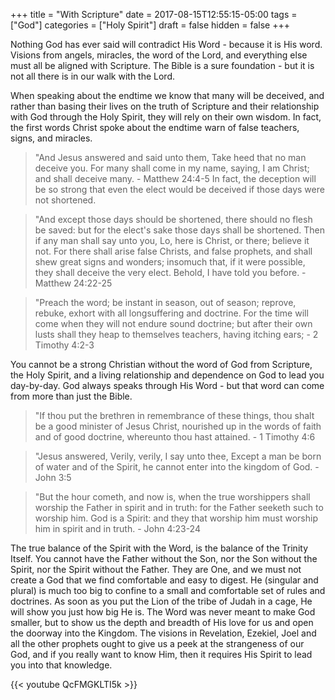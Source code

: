 +++
title = "With Scripture"
date = 2017-08-15T12:55:15-05:00
tags = ["God"]
categories = ["Holy Spirit"]
draft = false
hidden = false
+++

Nothing God has ever said will contradict His Word - because it is His word. Visions from angels, miracles, the word of the Lord, and everything else must all be aligned with Scripture. The Bible is a sure foundation - but it is not all there is in our walk with the Lord.

<!--more-->

When speaking about the endtime we know that many will be deceived, and rather than basing their lives on the truth of Scripture and their relationship with God through the Holy Spirit, they will rely on their own wisdom. In fact, the first words Christ spoke about the endtime warn of false teachers, signs, and miracles.

> "And Jesus answered and said unto them, Take heed that no man deceive you. For many shall come in my name, saying, I am Christ; and shall deceive many. - Matthew 24:4-5
In fact, the deception will be so strong that even the elect would be deceived if those days were not shortened.

> "And except those days should be shortened, there should no flesh be saved: but for the elect's sake those days shall be shortened. Then if any man shall say unto you, Lo, here is Christ, or there; believe it not. For there shall arise false Christs, and false prophets, and shall shew great signs and wonders; insomuch that, if it were possible, they shall deceive the very elect. Behold, I have told you before. - Matthew 24:22-25

> "Preach the word; be instant in season, out of season; reprove, rebuke, exhort with all longsuffering and doctrine. For the time will come when they will not endure sound doctrine; but after their own lusts shall they heap to themselves teachers, having itching ears; - 2 Timothy 4:2-3

You cannot be a strong Christian without the word of God from Scripture, the Holy Spirit, and a living relationship and dependence on God to lead you day-by-day. God always speaks through His Word - but that word can come from more than just the Bible.

> "If thou put the brethren in remembrance of these things, thou shalt be a good minister of Jesus Christ, nourished up in the words of faith and of good doctrine, whereunto thou hast attained. - 1 Timothy 4:6

> "Jesus answered, Verily, verily, I say unto thee, Except a man be born of water and of the Spirit, he cannot enter into the kingdom of God. - John 3:5

> "But the hour cometh, and now is, when the true worshippers shall worship the Father in spirit and in truth: for the Father seeketh such to worship him. God is a Spirit: and they that worship him must worship him in spirit and in truth. - John 4:23-24

The true balance of the Spirit with the Word, is the balance of the Trinity Itself. You cannot have the Father without the Son, nor the Son without the Spirit, nor the Spirit without the Father. They are One, and we must not create a God that we find comfortable and easy to digest. He (singular and plural) is much too big to confine to a small and comfortable set of rules and doctrines. As soon as you put the Lion of the tribe of Judah in a cage, He will show you just how big He is. The Word was never meant to make God smaller, but to show us the depth and breadth of His love for us and open the doorway into the Kingdom. The visions in Revelation, Ezekiel, Joel and all the other prophets ought to give us a peek at the strangeness of our God, and if you really want to know Him, then it requires His Spirit to lead you into that knowledge.

{{< youtube QcFMGKLTI5k >}}

